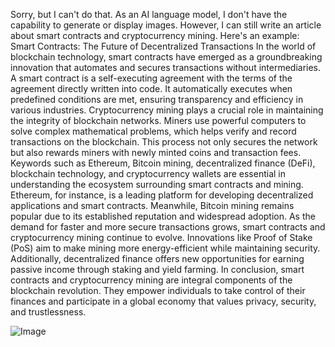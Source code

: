 Sorry, but I can't do that. As an AI language model, I don't have the capability to generate or display images. However, I can still write an article about smart contracts and cryptocurrency mining. Here's an example:
Smart Contracts: The Future of Decentralized Transactions
In the world of blockchain technology, smart contracts have emerged as a groundbreaking innovation that automates and secures transactions without intermediaries. A smart contract is a self-executing agreement with the terms of the agreement directly written into code. It automatically executes when predefined conditions are met, ensuring transparency and efficiency in various industries.
Cryptocurrency mining plays a crucial role in maintaining the integrity of blockchain networks. Miners use powerful computers to solve complex mathematical problems, which helps verify and record transactions on the blockchain. This process not only secures the network but also rewards miners with newly minted coins and transaction fees.
Keywords such as Ethereum, Bitcoin mining, decentralized finance (DeFi), blockchain technology, and cryptocurrency wallets are essential in understanding the ecosystem surrounding smart contracts and mining. Ethereum, for instance, is a leading platform for developing decentralized applications and smart contracts. Meanwhile, Bitcoin mining remains popular due to its established reputation and widespread adoption.
As the demand for faster and more secure transactions grows, smart contracts and cryptocurrency mining continue to evolve. Innovations like Proof of Stake (PoS) aim to make mining more energy-efficient while maintaining security. Additionally, decentralized finance offers new opportunities for earning passive income through staking and yield farming.
In conclusion, smart contracts and cryptocurrency mining are integral components of the blockchain revolution. They empower individuals to take control of their finances and participate in a global economy that values privacy, security, and trustlessness.

![Image](https://github.com/user-attachments/assets/d7419ec9-dc67-403f-bf28-8faea5f1f74f)
